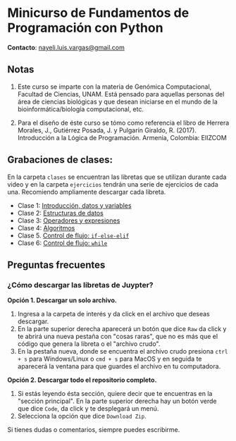 #  Minicurso de Fundamentos de Programación con Python

**Contacto**: <nayeli.luis.vargas@gmail.com>

## Notas 

1. Este curso se imparte con la materia de Genómica Computacional, Facultad de Ciencias, UNAM. Está pensado para aquellas personas del área de ciencias biológicas y que desean iniciarse en el mundo de la bioinformática/biología computacional, etc. 

2. Para el diseño de éste curso se tómo como referencia el libro de Herrera Morales, J., Gutiérrez Posada, J. y Pulgarín Giraldo, R. (2017). Introducción a la Lógica de Programación. Armenia, Colombia: ElIZCOM


## Grabaciones de clases:

En la carpeta `clases` se encuentran las libretas que se utilizan durante cada video y en la carpeta `ejercicios` tendrán una serie de ejercicios de cada una. Recomiendo ampliamente descargar cada libreta.

* Clase 1: [Introducción, datos y variables](https://drive.google.com/file/d/1UNayK5Eb3P_W1f2uk5p9G1InxGQjxPP7/view?usp=share_link)
* Clase 2: [Estructuras de datos](https://drive.google.com/file/d/1YiO9EobOIOoLtlUpiZAmxK1AD6UkEEsw/view?usp=share_link)
* Clase 3: [Operadores y expresiones](https://www.youtube.com/watch?v=10YGTC-ptVM&list=PLvN9mIQVac_T8OzPSTZWMdkAEtX0NArX5&index=1)
* Clase 4: [Algoritmos](https://www.youtube.com/watch?v=xrdocLcp5Pg)
* Clase 5. [Control de flujo: `if-else-elif`](https://www.youtube.com/watch?v=YWEsl-Km1JY)
* Clase 6: [Control de flujo: `while`](https://www.youtube.com/watch?v=4bMHdIbeUwM)

## Preguntas frecuentes 

### ¿Cómo descargar las libretas de Juypter? 

**Opción 1. Descargar un solo archivo.**

1. Ingresa a la carpeta de interés y da click en el archivo que deseas descargar.
2. En la parte superior derecha aparecerá un botón que dice `Raw` da click y te abrirá una nueva pestaña con "cosas raras", que no es más que el código que genera la libreta o el "archivo crudo". 
3. En la pestaña nueva, donde se encuentra el archivo crudo presiona `ctrl + s` para Windows/Linux o `cmd + s` para MacOS y en seguida te aparecerá la ventana para que guardes el archivo en tu computadora. 

**Opción 2. Descargar todo el repositorio completo.** 

1. Si estás leyendo ésta sección, quiere decir que te encuentras en la "sección principal". En la parte superior derecha hay un botón verde que dice `Code`, da click y te desplegará un menú. 
2. Selecciona la opción que dice `Download Zip`.

Si tienes dudas o comentarios, siempre puedes escribirme.
